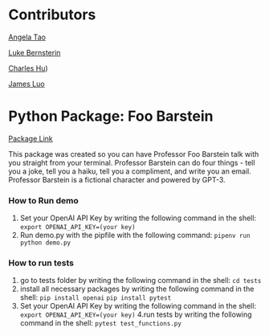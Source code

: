 # Contributors
[Angela Tao](https://github.com/xinrantaoangela)

[Luke Bernsterin](https://github.com/lnbernstein)

[Charles Hu](https://github.com/comeom))

[James Luo](https://github.com/jamesluo)
# Python Package: Foo Barstein
[Package Link](https://pypi.org/project/funny-gpt-stuytowners/0.0.2/#description)


This package was created so you can have Professor Foo Barstein talk with you straight from your terminal. Professor Barstein can do four things - tell you a joke, tell you a haiku, tell you a compliment, and write you an email. Professor Barstein is a fictional character and powered by GPT-3.


### How to Run demo
1. Set your OpenAI API Key by writing the following command in the shell:
  ```export OPENAI_API_KEY=(your key)```
2. Run demo.py with the pipfile with the following command:
  ```pipenv run python demo.py```

### How to run tests
1. go to tests folder by writing the following command in the shell:
   ```cd tests```
2. install all necessary packages by writing the following command in the shell:
   ```pip install openai```
   ```pip install pytest```
3. Set your OpenAI API Key by writing the following command in the shell:
  ```export OPENAI_API_KEY=(your key)```
4.run tests by writing the following command in the shell:
  ```pytest test_functions.py```
